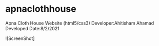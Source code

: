 # apnaclothhouse
Apna Cloth House Website (html5/css3)
Developer:Ahitisham Ahamad
Developed Date:8/2/2021

![ScreenShot]

